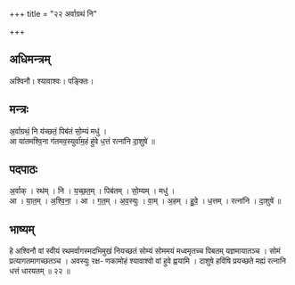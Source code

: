 +++
title = "२२ अर्वाग्रथं नि"

+++
## अधिमन्त्रम्
अश्विनौ। श्यावाश्वः। पङ्क्तिः।

## मन्त्रः
अ॒र्वाग्रथं॒ नि य॑च्छतं॒ पिब॑तं सो॒म्यं मधु॑ ।  
आ या॑तमश्वि॒ना ग॑तमव॒स्युर्वा॑म॒हं हु॑वे ध॒त्तं रत्ना॑नि दा॒शुषे॑ ॥

## पदपाठः
अ॒र्वाक् । रथ॑म् । नि । य॒च्छ॒त॒म् । पिब॑तम् । सो॒म्यम् । मधु॑ ।  
आ । या॒त॒म् । अ॒श्वि॒ना॒ । आ । ग॒त॒म् । अ॒व॒स्युः । वा॒म् । अ॒हम् । हु॒वे॒ । ध॒त्तम् । रत्ना॑नि । दा॒शुषे॑ ॥

## भाष्यम्
हे अश्विनौ वां स्वीयं रथमर्वागस्मदभिमुखं नियच्छतं सोम्यं सोममयं मध्वमृतच्च पिबतम् यज्ञमायातञ्च । सोमं प्रत्यागतमागच्छतञ्च । अवस्युः रक्ष- णकामोहं श्यावाश्वो वां हुवे ह्वयामि । दाशुषे हविंषि प्रयच्छते मह्यं रत्नानि धत्तं धारयतम् ॥ २२ ॥